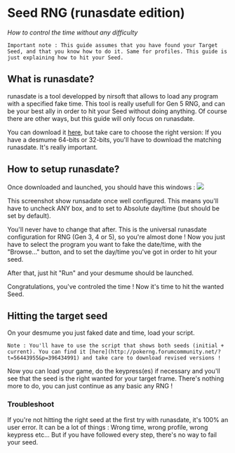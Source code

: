 # Seed RNG (runasdate edition)
_How to control the time without any difficulty_
```
Important note : This guide assumes that you have found your Target Seed, and that you know how to do it. Same for profiles. This guide is just explaining how to hit your Seed.
```

## What is runasdate?

runasdate is a tool developped by nirsoft that allows to load any program with a specified fake time. This tool is really usefull for Gen 5 RNG, and can be your best ally in order to hit your Seed without doing anything. Of course there are other ways, but this guide will only focus on runasdate.

You can download it [here](https://www.nirsoft.net/utils/run_as_date.html), but take care to choose the right version: If you have a desmume 64-bits or 32-bits, you'll have to download the matching runasdate. It's really important.

## How to setup runasdate?

Once downloaded and launched, you should have this windows : 
![](https://i.imgur.com/HeUoPmv.png)

This screenshot show runsadate once well configured. This means you'll have to uncheck ANY box, and to set to Absolute day/time (but should be set by default).

You'll never have to change that after. This is the universal runasdate configuration for RNG (Gen 3, 4 or 5), so you're almost done ! Now you just have to select the program you want to fake the date/time, with the "Browse..." button, and to set the day/time you've got in order to hit your seed.

After that, just hit "Run" and your desmume should be launched.

Congratulations, you've controled the time ! Now it's time to hit the wanted Seed.

## Hitting the target seed

On your desmume you just faked date and time, load your script.
```
Note : You'll have to use the script that shows both seeds (initial + current). You can find it [here](http://pokerng.forumcommunity.net/?t=56443955&p=396434991) and take care to download revised versions ! 
```

Now you can load your game, do the keypress(es) if necessary and you'll see that the seed is the right wanted for your target frame. There's nothing more to do, you can just continue as any basic any RNG !

### Troubleshoot

If you're not hitting the right seed at the first try with runasdate, it's 100% an user error. It can be a lot of things : Wrong time, wrong profile, wrong keypress etc... But if you have followed every step, there's no way to fail your seed.
